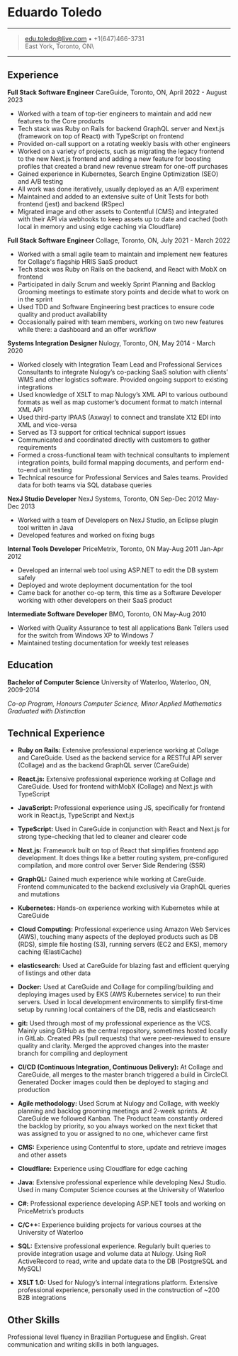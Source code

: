 Eduardo Toledo
==============

---------------------------------------------------------------------------

> <edu.toledo@live.com> • +1(647)466-3731\
> East York, Toronto, ON\

---------------------------------------------------------------------------

Experience
----------

**Full Stack Software Engineer** CareGuide, Toronto, ON, April 2022 - August 2023

* Worked with a team of top-tier engineers to maintain and add new features to the Core products
* Tech stack was Ruby on Rails for backend GraphQL server and Next.js (framework on top of React) with TypeScript on frontend
* Provided on-call support on a rotating weekly basis with other engineers
* Worked on a variety of projects, such as migrating the legacy frontend to the new Next.js frontend and adding a new feature for boosting profiles that created a brand new revenue stream for one-off purchases
* Gained experience in Kubernetes, Search Engine Optimization (SEO) and A/B testing
* All work was done iteratively, usually deployed as an A/B experiment
* Maintained and added to an extensive suite of Unit Tests for both frontend (jest) and backend (RSpec)
* Migrated image and other assets to Contentful (CMS) and integrated with their API via webhooks to keep assets up to date and cached (both local in memory and using edge caching via Cloudflare)

**Full Stack Software Engineer** Collage, Toronto, ON, July 2021 - March 2022

* Worked with a small agile team to maintain and implement new features for Collage's flagship HRIS SaaS product
* Tech stack was Ruby on Rails on the backend, and React with MobX on frontend
* Participated in daily Scrum and weekly Sprint Planning and Backlog Grooming meetings to estimate story points and decide what to work on in the sprint
* Used TDD and Software Engineering best practices to ensure code quality and product availability
* Occasionally paired with team members, working on two new features while there: a dashboard and an offer workflow

**Systems Integration Designer** Nulogy, Toronto, ON, May 2014 - March 2020

* Worked closely with Integration Team Lead and Professional Services Consultants to integrate Nulogy’s co-packing SaaS solution with clients’ WMS and other logistics software. Provided ongoing support to existing integrations
* Used knowledge of XSLT to map Nulogy’s XML API to various outbound formats as well as map customer’s document format to match internal XML API
* Used third-party IPAAS (Axway) to connect and translate X12 EDI into XML and vice-versa
* Served as T3 support for critical technical support issues
* Communicated and coordinated directly with customers to gather requirements
* Formed a cross-functional team with technical consultants to implement integration points, build formal mapping documents, and perform end-to-end unit testing
* Technical resource for Professional Services and Sales teams. Provided data for both teams via SQL database queries

**NexJ Studio Developer** NexJ Systems, Toronto, ON Sep-Dec 2012 May-Dec 2013

* Worked with a team of Developers on NexJ Studio, an Eclipse plugin tool written in Java
* Developed features and worked on fixing bugs

**Internal Tools Developer** PriceMetrix, Toronto, ON May-Aug 2011 Jan-Apr 2012

* Developed an internal web tool using ASP.NET to edit the DB system safely
* Deployed and wrote deployment documentation for the tool
* Came back for another co-op term, this time as a Software Developer working with other developers on their SaaS product

**Intermediate Software Developer** BMO, Toronto, ON May-Aug 2010

* Worked with Quality Assurance to test all applications Bank Tellers used for the switch from Windows XP to Windows 7
* Maintained testing documentation for weekly test releases

Education
---------

**Bachelor of Computer Science** University of Waterloo, Waterloo, ON, 2009-2014

*Co-op Program, Honours Computer Science, Minor Applied Mathematics\
Graduated with Distinction*

Technical Experience
--------------------

* **Ruby on Rails:** Extensive professional experience working at Collage and CareGuide. Used as the backend service for a RESTful API server (Collage) and as the backend GraphQL server (CareGuide)

* **React.js:** Extensive professional experience working at Collage and CareGuide. Used for frontend withMobX (Collage) and Next.js with TypeScript

* **JavaScript:** Professional experience using JS, specifically for frontend work in React.js, TypeScript and Next.js

* **TypeScript:** Used in CareGuide in conjunction with React and Next.js for strong type-checking that led to cleaner and clearer code

* **Next.js:** Framework built on top of React that simplifies frontend app development. It does things like a better routing system, pre-configured compilation, and more control over Server Side Rendering (SSR)

* **GraphQL:** Gained much experience while working at CareGuide. Frontend communicated to the backend exclusively via GraphQL queries and mutations

* **Kubernetes:** Hands-on experience working with Kubernetes while at CareGuide

* **Cloud Computing:** Professional experience using Amazon Web Services (AWS), touching many aspects of the deployed products such as DB (RDS), simple file hosting (S3), running servers (EC2 and EKS), memory caching (ElastiCache)

* **elasticsearch:** Used at CareGuide for blazing fast and efficient querying of listings and other data

* **Docker:** Used at CareGuide and Collage for compiling/building and deploying images used by EKS (AWS Kubernetes service) to run their servers. Used in local development environments to simplify first-time setup by running local containers of the DB, redis and elasticsearch

* **git:** Used through most of my professional experience as the VCS. Mainly using GitHub as the central repository, sometimes hosted locally in GitLab. Created PRs (pull requests) that were peer-reviewed to ensure quality and clarity. Merged the approved changes into the master branch for compiling and deployment

* **CI/CD (Continuous Integration, Continuous Delivery):** At Collage and CareGuide, all merges to the master branch triggered a build in CircleCI. Generated Docker images could then be deployed to staging and production

* **Agile methodology:** Used Scrum at Nulogy and Collage, with weekly planning and backlog grooming meetings and 2-week sprints. At CareGuide we followed Kanban. The Product team constantly ordered the backlog by priority, so you always worked on the next ticket that was assigned to you or assigned to no one, whichever came first

* **CMS:** Experience using Contentful to store, update and retrieve images and other assets

* **Cloudflare:** Experience using Cloudflare for edge caching

* **Java:** Extensive professional experience while developing NexJ Studio. Used in many Computer Science courses at the University of Waterloo

* **C#:** Professional experience developing ASP.NET tools and working on PriceMetrix’s products

* **C/C++:** Experience building projects for various courses at the University of Waterloo

* **SQL:** Extensive professional experience. Regularly built queries to provide integration usage and volume data at Nulogy. Using RoR ActiveRecord to read, write and update data to the DB (PostgreSQL and MySQL)

* **XSLT 1.0:** Used for Nulogy’s internal integrations platform. Extensive professional experience, personally used in the construction of ~200 B2B integrations

Other Skills
------------

Professional level fluency in Brazilian Portuguese and English. Great communication and writing skills in both languages.
